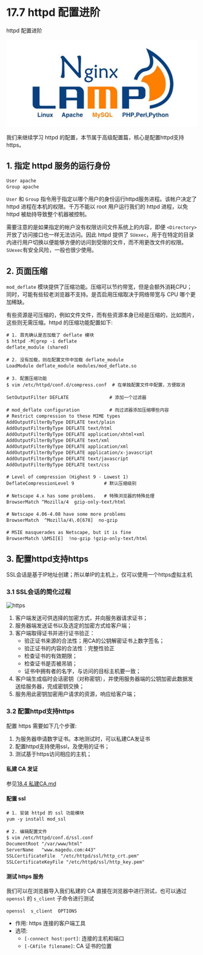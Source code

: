 # 17.7 httpd 配置进阶


httpd 配置进阶

![linux-mt](/images/linux_mt/linux_mt1.jpg)
<!-- more -->

我们来继续学习 httpd 的配置，本节属于高级配置篇，核心是配置httpd支持https。

## 1. 指定 httpd 服务的运行身份
```
User apache
Group apache
```
`User` 和 `Group` 指令用于指定以哪个用户的身份运行httpd服务进程。该帐户决定了 httpd 进程在本机的权限。千万不能以 root 用户运行我们的 httpd 进程，以免 httpd 被劫持导致整个机器被控制。

需要注意的是如果指定的帐户没有权限访问文件系统上的内容，即便 `<Directory>` 开放了访问接口也一样无法访问。因此 httpd 提供了 `SUexec`，用于在特定的目录内进行用户切换以便能够方便的访问到受限的文件，而不用更改文件的权限。`SUexec`有安全风险，一般也很少使用。

## 2. 页面压缩
`mod_deflate` 模块提供了压缩功能。压缩可以节约带宽，但是会额外消耗CPU；同时，可能有些较老浏览器不支持。是否启用压缩取决于网络带宽与 CPU 哪个更加稀缺。

有些资源是可压缩的，例如文件文件，而有些资源本身已经是压缩的，比如图片，这些则无需压缩。httpd 的压缩功能配置如下:

```
# 1. 首先确认是否加载了 deflate 模块
$ httpd -M|grep -i deflate  
deflate_module (shared)

# 2. 没有加载，则在配置文件中加载 deflate_module
LoadModule deflate_module modules/mod_deflate.so

# 3. 配置压缩功能
$ vim /etc/httpd/conf.d/compress.conf  # 在单独配置文件中配置，方便取消

SetOutputFilter DEFLATE               # 添加一个过滤器   

# mod_deflate configuration           # 向过滤器添加压缩哪些内容
# Restrict compression to these MIME types
AddOutputFilterByType DEFLATE text/plain
AddOutputFilterByType DEFLATE text/html
AddOutputFilterByType DEFLATE application/xhtml+xml
AddOutputFilterByType DEFLATE text/xml
AddOutputFilterByType DEFLATE application/xml
AddOutputFilterByType DEFLATE application/x-javascript
AddOutputFilterByType DEFLATE text/javascript
AddOutputFilterByType DEFLATE text/css

# Level of compression (Highest 9 - Lowest 1)
DeflateCompressionLevel 9           # 默认压缩级别

# Netscape 4.x has some problems.   # 特殊浏览器的特殊处理
BrowserMatch ^Mozilla/4  gzip-only-text/html

# Netscape 4.06-4.08 have some more problems
BrowserMatch  ^Mozilla/4\.0[678]  no-gzip

# MSIE masquerades as Netscape, but it is fine
BrowserMatch \bMSI[E]  !no-gzip !gzip-only-text/html
```

## 3. 配置httpd支持https
SSL会话是基于IP地址创建；所以单IP的主机上，仅可以使用一个https虚拟主机
### 3.1 SSL会话的简化过程
![https](../images/20/https.png)

1. 客户端发送可供选择的加密方式，并向服务器请求证书；
2. 服务器端发送证书以及选定的加密方式给客户端；
3. 客户端取得证书并进行证书验正：
    - 验正证书来源的合法性；用CA的公钥解密证书上数字签名；
    - 验正证书的内容的合法性：完整性验正
    - 检查证书的有效期限；
    - 检查证书是否被吊销；
    - 证书中拥有者的名字，与访问的目标主机要一致；
4. 客户端生成临时会话密钥（对称密钥），并使用服务器端的公钥加密此数据发送给服务器，完成密钥交换；
5. 服务用此密钥加密用户请求的资源，响应给客户端；

### 3.2 配置httpd支持https
配置 https 需要如下几个步骤:
1. 为服务器申请数字证书。本地测试时，可以私建CA发证书
2. 配置httpd支持使用ssl，及使用的证书；
3. 测试基于https访问相应的主机；

#### 私建 CA 发证
参见[18.4 私建CA.md](18-通信加密和解密技术/私建CA.md)

#### 配置 ssl
```
# 1. 安装 httpd 的 ssl 功能模块
yum -y install mod_ssl

# 2. 编辑配置文件
$ vim /etc/httpd/conf.d/ssl.conf  
DocumentRoot "/var/www/html"
ServerName   "www.magedu.com:443"
SSLCertificateFile  "/etc/httpd/ssl/http_crt.pem"
SSLCertificateKeyFile "/etc/httpd/ssl/http_key.pem"
```

#### 测试 https 服务
我们可以在浏览器导入我们私建的 CA 直接在浏览器中进行测试，也可以通过 `openssl` 的 `s_client` 子命令进行测试

`openssl  s_client  OPTIONS`
- 作用: https 连接的客户端工具
- 选项:
  - `[-connect host:port]`: 连接的主机和端口
  - `[-CAfile filename]`: CA 证书的位置

